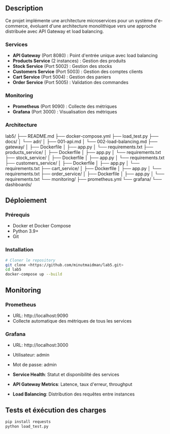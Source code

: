 ## Description
Ce projet implémente une architecture microservices pour un système d'e-commerce, évoluant d'une architecture monolithique vers une approche distribuée avec API Gateway et load balancing.

### Services
- **API Gateway** (Port 8080) : Point d'entrée unique avec load balancing
- **Products Service** (2 instances) : Gestion des produits
- **Stock Service** (Port 5002) : Gestion des stocks
- **Customers Service** (Port 5003) : Gestion des comptes clients
- **Cart Service** (Port 5004) : Gestion des paniers
- **Order Service** (Port 5005) : Validation des commandes

### Monitoring
- **Prometheus** (Port 9090) : Collecte des métriques
- **Grafana** (Port 3000) : Visualisation des métriques

### Architecture

lab5/
├── README.md
├── docker-compose.yml
├── load_test.py
├── docs/
│   └── adr/
│       ├── 001-api.md
│       └── 002-load-balancing.md
├── gateway/
│   ├── Dockerfile
│   ├── app.py
│   └── requirements.txt
├── products_service/
│   ├── Dockerfile
│   ├── app.py
│   └── requirements.txt
├── stock_service/
│   ├── Dockerfile
│   ├── app.py
│   └── requirements.txt
├── customers_service/
│   ├── Dockerfile
│   ├── app.py
│   └── requirements.txt
├── cart_service/
│   ├── Dockerfile
│   ├── app.py
│   └── requirements.txt
├── order_service/
│   ├── Dockerfile
│   ├── app.py
│   └── requirements.txt
└── monitoring/
    ├── prometheus.yml
    └── grafana/
        └── dashboards/

## Déploiement

### Prérequis
- Docker et Docker Compose
- Python 3.9+
- Git

### Installation
```bash
# Cloner le repository
git clone <https://github.com/minutmaidman/lab5.git>
cd lab5
docker-compose up --build
```

## Monitoring

### Prometheus
- URL: http://localhost:9090
- Collecte automatique des métriques de tous les services

### Grafana
- URL: http://localhost:3000
- Utilisateur: admin
- Mot de passe: admin

- **Service Health**: Statut et disponibilité des services
- **API Gateway Metrics**: Latence, taux d'erreur, throughput
- **Load Balancing**: Distribution des requêtes entre instances

## Tests et éxécution des charges
```bash
pip install requests
python load_test.py
```